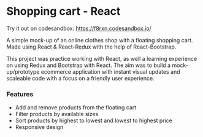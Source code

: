 # Shopping cart - React

Try it out on codesandbox: https://f8rxn.codesandbox.io/

A simple mock-up of an online clothes shop with a floating shopping cart. Made using React & React-Redux with the help of React-Bootstrap. 

This project was practice working with React, as well a learning experience on using Redux and Bootstrap with React. The aim was to build a mock-up/prototype ecommerce application with instant visual updates and scaleable code with a focus on a friendly user experience.

### Features
* Add and remove products from the floating cart
* Filter products by available sizes
* Sort products by highest to lowest and lowest to highest price
* Responsive design